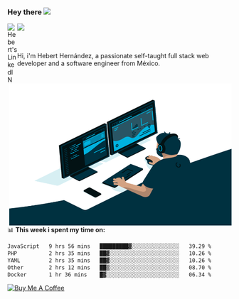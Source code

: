 ### Hey there <img src="https://media.giphy.com/media/hvRJCLFzcasrR4ia7z/giphy.gif" width="25px">
<a href="https://www.linkedin.com/in/evertcode/" target="_blank">
  <img align="left" alt="Hebert's LinkedIN" width="22px" src="https://raw.githubusercontent.com/peterthehan/peterthehan/master/assets/linkedin.svg" />
</a>

![](https://visitor-badge.glitch.me/badge?page_id=evertcode.evertcode)

<br />

Hi, i'm Hebert Hernández, a passionate self-taught full stack web developer and a software engineer from México.

<img align="right" alt="GIF" src="https://github.com/evertcode/evertcode/blob/master/code.gif?raw=true" width="500" height="320" />

📊 **This week i spent my time on:**

<!--START_SECTION:waka-->
```text
JavaScript   9 hrs 56 mins   █████████▓░░░░░░░░░░░░░░░   39.29 % 
PHP          2 hrs 35 mins   ██▓░░░░░░░░░░░░░░░░░░░░░░   10.26 % 
YAML         2 hrs 35 mins   ██▓░░░░░░░░░░░░░░░░░░░░░░   10.26 % 
Other        2 hrs 12 mins   ██▒░░░░░░░░░░░░░░░░░░░░░░   08.70 % 
Docker       1 hr 36 mins    █▓░░░░░░░░░░░░░░░░░░░░░░░   06.34 % 
```
<!--END_SECTION:waka-->

<a href="https://www.buymeacoffee.com/evertcode" target="_blank"><img src="https://cdn.buymeacoffee.com/buttons/v2/default-red.png" alt="Buy Me A Coffee" width="150" ></a>

